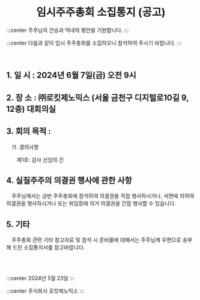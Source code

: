 # <center>임시주주총회 소집통지 (공고)</center>

:::center
주주님의 건승과 댁내의 평안을 기원합니다.
:::

:::center
다음과 같이 임시 주주총회를 소집하오니 참석하여 주시기 바랍니다.
:::


<br>

## 1. 일 시 : 2024년 6월 7일(금) 오전 9시

## 2. 장 소 : ㈜로킷제노믹스 (서울 금천구 디지털로10길 9, 12층) 대회의실

## 3. 회의 목적 :

&emsp;가. 결의사항

&emsp;&emsp;제1호: 감사 선임의 건

## 4. 실질주주의 의결권 행사에 관한 사항

&emsp;주주님께서는 금번 주주총회에 참석하여 의결권을 직접 행사하시거나, 서면에 의하여 의결권을 행사하시거나 또는 위임장에 의거 의결권을 간접 행사할 수 있습니다.

## 5. 기타

&emsp;주주총회 관련 기타 참고자료 및 참석 시 준비물에 대해서는 주주님께 우편으로 송부해 드린 소집통지서를 참고바랍니다.

</div>
<br>
<br>

:::center
2024년 5월 23일
:::

:::center
주식회사 로킷제노믹스
:::
